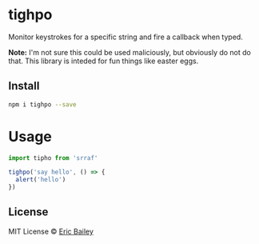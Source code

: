 # tighpo
Monitor keystrokes for a specific string and fire a callback when typed.

**Note:** I'm not sure this could be used maliciously, but obviously do not do
that. This library is inteded for fun things like easter eggs.

## Install 
```bash
npm i tighpo --save
```

# Usage
```javascript
import tipho from 'srraf'

tighpo('say hello', () => {
  alert('hello')
})
```

## License
MIT License © [Eric Bailey](https://estrattonbailey.com)
